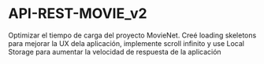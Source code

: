 # API-REST-MOVIE_v2
Optimizar el tiempo de carga del proyecto MovieNet. Creé loading skeletons para mejorar la UX dela aplicación, implemente scroll infinito y use Local Storage para aumentar la velocidad de respuesta de la aplicación
